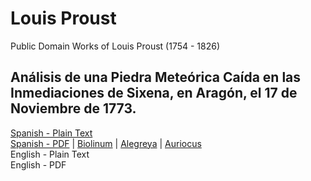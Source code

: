 # Louis Proust

Public Domain Works of Louis Proust (1754 - 1826)

## Análisis de una Piedra Meteórica Caída en las Inmediaciones de Sixena, en Aragón, el 17 de Noviembre de 1773.

[Spanish - Plain Text](analisis-de-una-piedra-meteorica-de-sixena/full-text-spanish.md)  
[Spanish - PDF](https://cdn.solaranamnesis.com/Proust/proust_sixena_1804_spanish.pdf) | [Biolinum](https://cdn.solaranamnesis.com/Proust/proust_sixena_1804_spanish_biolinum.pdf) | [Alegreya](https://cdn.solaranamnesis.com/Proust/proust_sixena_1804_spanish_alegreya.pdf) | [Auriocus](https://cdn.solaranamnesis.com/Proust/proust_sixena_1804_spanish_aurical.pdf)  
English - Plain Text  
English - PDF  
